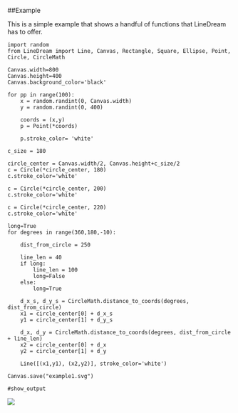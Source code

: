 ##Example

This is a simple example that shows a handful of functions that LineDream has to offer.


    import random
    from LineDream import Line, Canvas, Rectangle, Square, Ellipse, Point, Circle, CircleMath

    Canvas.width=800
    Canvas.height=400
    Canvas.background_color='black'

    for pp in range(100):
        x = random.randint(0, Canvas.width)
        y = random.randint(0, 400)

        coords = (x,y)
        p = Point(*coords)

        p.stroke_color= 'white'

    c_size = 180

    circle_center = Canvas.width/2, Canvas.height+c_size/2
    c = Circle(*circle_center, 180)
    c.stroke_color='white'

    c = Circle(*circle_center, 200)
    c.stroke_color='white'

    c = Circle(*circle_center, 220)
    c.stroke_color='white'

    long=True
    for degrees in range(360,180,-10):

        dist_from_circle = 250

        line_len = 40
        if long:
            line_len = 100
            long=False
        else:
            long=True

        d_x_s, d_y_s = CircleMath.distance_to_coords(degrees, dist_from_circle)
        x1 = circle_center[0] + d_x_s
        y1 = circle_center[1] + d_y_s

        d_x, d_y = CircleMath.distance_to_coords(degrees, dist_from_circle + line_len)
        x2 = circle_center[0] + d_x
        y2 = circle_center[1] + d_y

        Line([(x1,y1), (x2,y2)], stroke_color='white')

    Canvas.save("example1.svg")
    
    #show_output

![](../static/example1.svg)